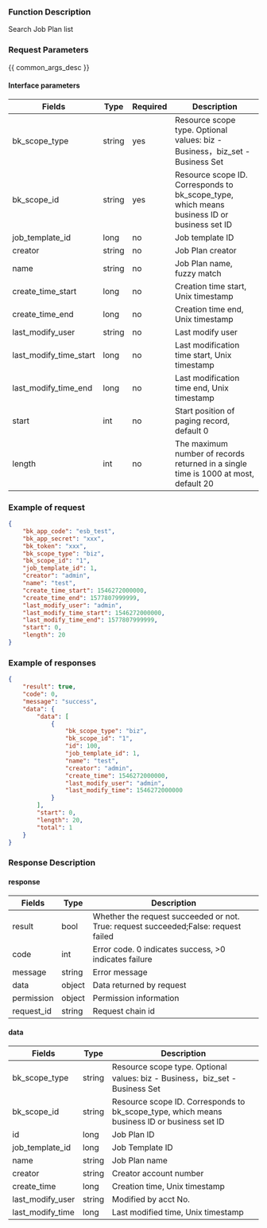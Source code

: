### Function Description

Search Job Plan list

### Request Parameters

{{ common_args_desc }}

#### Interface parameters

| Fields              |  Type  | Required | Description |
|------------------------|------------|--------|------------|
| bk_scope_type | string | yes  | Resource scope type. Optional values: biz - Business，biz_set - Business Set |
| bk_scope_id | string | yes | Resource scope ID. Corresponds to bk_scope_type, which means business ID or business set ID |
| job_template_id        |   long      |  no   | Job template ID|
| creator                |   string    |  no   | Job Plan creator |
| name                   |   string    |  no |Job Plan name, fuzzy match|
| create_time_start      |   long      |  no   | Creation time start, Unix timestamp|
| create_time_end        |   long      |  no   | Creation time end, Unix timestamp|
| last_modify_user       |   string    |  no   | Last modify user |
| last_modify_time_start |  long      |  no   | Last modification time start, Unix timestamp|
| last_modify_time_end   |   long      |  no   | Last modification time end, Unix timestamp|
| start                  |   int       |  no   | Start position of paging record, default 0|
| length                 |   int       |  no   | The maximum number of records returned in a single time is 1000 at most, default 20|

### Example of request

```json
{
    "bk_app_code": "esb_test",
    "bk_app_secret": "xxx",
    "bk_token": "xxx",
    "bk_scope_type": "biz",
    "bk_scope_id": "1",
    "job_template_id": 1,
    "creator": "admin",
    "name": "test",
    "create_time_start": 1546272000000,
    "create_time_end": 1577807999999,
    "last_modify_user": "admin",
    "last_modify_time_start": 1546272000000,
    "last_modify_time_end": 1577807999999,
    "start": 0,
    "length": 20
}
```

### Example of responses

```json
{
    "result": true,
    "code": 0,
    "message": "success",
    "data": {
        "data": [
            {
                "bk_scope_type": "biz",
                "bk_scope_id": "1",
                "id": 100,
                "job_template_id": 1,
                "name": "test",
                "creator": "admin",
                "create_time": 1546272000000,
                "last_modify_user": "admin",
                "last_modify_time": 1546272000000
            }
        ],
        "start": 0,
        "length": 20,
        "total": 1
    }
}
```

### Response Description

#### response
| Fields | Type  | Description |
|-----------|-----------|-----------|
| result       |  bool   | Whether the request succeeded or not. True: request succeeded;False: request failed|
| code         |  int    | Error code. 0 indicates success, >0 indicates failure|
| message      |  string |Error message|
| data         |  object |Data returned by request|
| permission   |  object |Permission information|
| request_id   |  string |Request chain id|

#### data

| Fields        | Type  | Description |
|------------------|-----------|-----------|
| bk_scope_type | string |Resource scope type. Optional values: biz - Business，biz_set - Business Set |
| bk_scope_id   | string | Resource scope ID. Corresponds to bk_scope_type, which means business ID or business set ID |
| id               |  long      | Job Plan ID |
| job_template_id  | long      | Job Template ID |
| name             |  string    | Job Plan name |
| creator          |  string    | Creator account number|
| create_time      |  long      | Creation time, Unix timestamp|
| last_modify_user | string    | Modified by acct No.|
| last_modify_time | long      | Last modified time, Unix timestamp|
